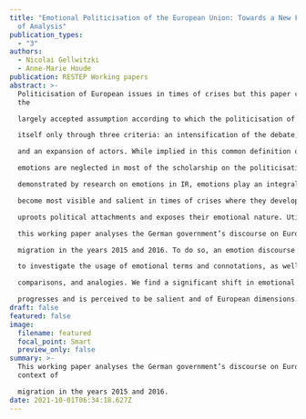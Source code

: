 ```yaml
---
title: "Emotional Politicisation of the European Union: Towards a New Framework
  of Analysis"
publication_types:
  - "3"
authors:
  - Nicolai Gellwitzki
  - Anne-Marie Houde
publication: RESTEP Working papers
abstract: >-
  Politicisation of European issues in times of crises but this paper challenges
  the

  largely accepted assumption according to which the politicisation of these crises manifests

  itself only through three criteria: an intensification of the debate, a polarisation of opinion

  and an expansion of actors. While implied in this common definition of politicisation,

  emotions are neglected in most of the scholarship on the politicisation of Europe. As

  demonstrated by research on emotions in IR, emotions play an integral role in politics, and

  become most visible and salient in times of crises where they develop a disruptive force that

  uproots political attachments and exposes their emotional nature. Utilising these insights,

  this working paper analyses the German government’s discourse on Europe in the context of

  migration in the years 2015 and 2016. To do so, an emotion discourse analysis is employed

  to investigate the usage of emotional terms and connotations, as well as metaphors,

  comparisons, and analogies. We find a significant shift in emotional vocabulary as the crisis

  progresses and is perceived to be salient and of European dimensions.
draft: false
featured: false
image:
  filename: featured
  focal_point: Smart
  preview_only: false
summary: >-
  This working paper analyses the German government’s discourse on Europe in the
  context of

  migration in the years 2015 and 2016.
date: 2021-10-01T06:34:18.627Z
---
```

